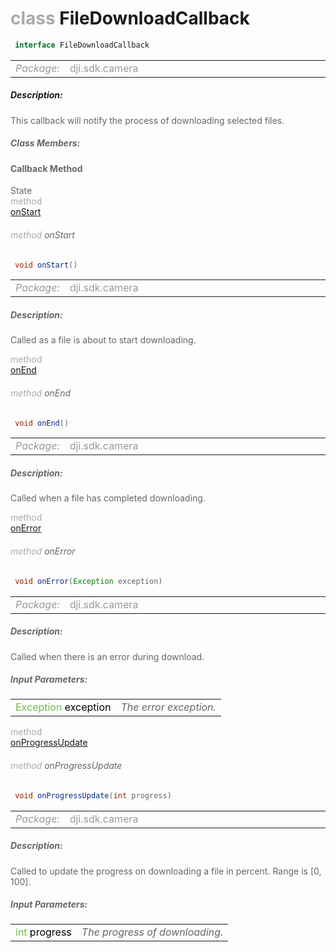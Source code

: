 <div class="article"><h1 ><font color="#AAA">class </font>FileDownloadCallback</h1></div>

~~~java
 interface FileDownloadCallback 
~~~

<html><table class="table-supportedby"><tr valign="top"><td width=15%><font color="#999"><i>Package:</i></td><td width=85%><font color="#999">dji.sdk.camera</td></tr></table></html>



##### Description:



<font color="#666">This callback will notify the process of downloading selected files.<br>



##### Class Members:



#### Callback Method

<div class="api-row" id="djiplaybackmanager_camerafiledownloadonstart"><div class="api-col left">State</div><div class="api-col middle" style="color:#AAA">method</div><div class="api-col right"><a class="trigger" href="#djiplaybackmanager_camerafiledownloadonstart_inline">onStart</a></div></div><div class="inline-doc" id="djiplaybackmanager_camerafiledownloadonstart_inline"

><div class="article"><h6 ><font color="#AAA">method </font>onStart</h6></div>

~~~java
 void onStart()
~~~

<html><table class="table-supportedby"><tr valign="top"><td width=15%><font color="#999"><i>Package:</i></td><td width=85%><font color="#999">dji.sdk.camera</td></tr></table></html>



##### Description:



<font color="#666">Called as a file is about to start downloading.

</div>

<div class="api-row" id="djiplaybackmanager_camerafiledownloadonend"><div class="api-col left"></div><div class="api-col middle" style="color:#AAA">method</div><div class="api-col right"><a class="trigger" href="#djiplaybackmanager_camerafiledownloadonend_inline">onEnd</a></div></div><div class="inline-doc" id="djiplaybackmanager_camerafiledownloadonend_inline"

><div class="article"><h6 ><font color="#AAA">method </font>onEnd</h6></div>

~~~java
 void onEnd()
~~~

<html><table class="table-supportedby"><tr valign="top"><td width=15%><font color="#999"><i>Package:</i></td><td width=85%><font color="#999">dji.sdk.camera</td></tr></table></html>



##### Description:



<font color="#666">Called when a file has completed downloading.

</div>

<div class="api-row" id="djiplaybackmanager_camerafiledownloadonerror"><div class="api-col left"></div><div class="api-col middle" style="color:#AAA">method</div><div class="api-col right"><a class="trigger" href="#djiplaybackmanager_camerafiledownloadonerror_inline">onError</a></div></div><div class="inline-doc" id="djiplaybackmanager_camerafiledownloadonerror_inline"

><div class="article"><h6 ><font color="#AAA">method </font>onError</h6></div>

~~~java
 void onError(Exception exception)
~~~

<html><table class="table-supportedby"><tr valign="top"><td width=15%><font color="#999"><i>Package:</i></td><td width=85%><font color="#999">dji.sdk.camera</td></tr></table></html>



##### Description:



<font color="#666">Called when there is an error during download.



##### Input Parameters:

<html><table class="table-inline-parameters"><tr valign="top"><td><font color="#70BF41">Exception <font color="#000">exception</td><td><font color="#666"><i>The error exception.</i></td></tr></table></html></div>

<div class="api-row" id="djiplaybackmanager_camerafiledownloadonprogressupdate"><div class="api-col left"></div><div class="api-col middle" style="color:#AAA">method</div><div class="api-col right"><a class="trigger" href="#djiplaybackmanager_camerafiledownloadonprogressupdate_inline">onProgressUpdate</a></div></div><div class="inline-doc" id="djiplaybackmanager_camerafiledownloadonprogressupdate_inline"

><div class="article"><h6 ><font color="#AAA">method </font>onProgressUpdate</h6></div>

~~~java
 void onProgressUpdate(int progress)
~~~

<html><table class="table-supportedby"><tr valign="top"><td width=15%><font color="#999"><i>Package:</i></td><td width=85%><font color="#999">dji.sdk.camera</td></tr></table></html>



##### Description:



<font color="#666">Called to update the progress on downloading a file in percent. Range is [0, 100].



##### Input Parameters:

<html><table class="table-inline-parameters"><tr valign="top"><td><font color="#70BF41">int <font color="#000">progress</td><td><font color="#666"><i>The progress of downloading.</i></td></tr></table></html></div>


